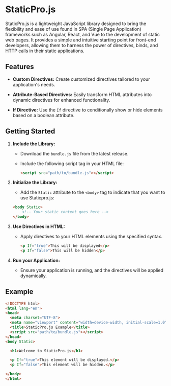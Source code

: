 # StaticPro.js

StaticPro.js is a lightweight JavaScript library designed to bring the flexibility and ease of use found in SPA (Single Page Application) frameworks such as Angular, React, and Vue to the development of static web pages. It provides a simple and intuitive starting point for front-end developers, allowing them to harness the power of directives, binds, and HTTP calls in their static applications.

## Features

- **Custom Directives:** Create customized directives tailored to your application's needs.
  
- **Attribute-Based Directives:** Easily transform HTML attributes into dynamic directives for enhanced functionality.

- **If Directive:** Use the `If` directive to conditionally show or hide elements based on a boolean attribute.

## Getting Started

1. **Include the Library:**
   - Download the `bundle.js` file from the latest release.

   - Include the following script tag in your HTML file:

     ```html
     <script src="path/to/bundle.js"></script>
     ```
2. **Initialize the Library:**
    - Add the `Static` attribute to the `<body>` tag to indicate that you want to use Staticpro.js:

    ```html
    <body Static>
        <!-- Your static content goes here -->
    </body>
    ```


2. **Use Directives in HTML:**
   - Apply directives to your HTML elements using the specified syntax.

     ```html
     <p If="true">This will be displayed</p>
     <p If="false">This will be hidden</p>
     ```

4. **Run your Application:**
   - Ensure your application is running, and the directives will be applied dynamically.

## Example

```html
<!DOCTYPE html>
<html lang="en">
<head>
  <meta charset="UTF-8">
  <meta name="viewport" content="width=device-width, initial-scale=1.0">
  <title>StaticPro.js Example</title>
  <script src="path/to/bundle.js"></script>
</head>
<body Static>

  <h1>Welcome to StaticPro.js</h1>

  <p If="true">This element will be displayed.</p>
  <p If="false">This element will be hidden.</p>

</body>
</html>

